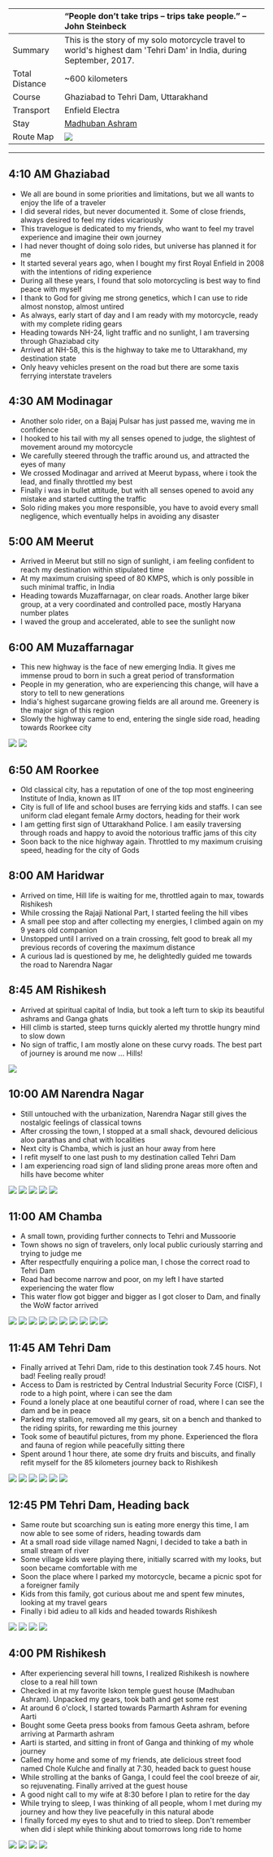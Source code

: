 | | “People don’t take trips – trips take people.” – John Steinbeck|
| :--- | :--- |
| Summary | This is the story of my solo motorcycle travel to world's highest dam 'Tehri Dam' in India, during September, 2017.|
| Total Distance | ~600 kilometers |
| Course | Ghaziabad to Tehri Dam, Uttarakhand |
| Transport | Enfield Electra |
| Stay | [Madhuban Ashram](http://www.madhubanashram.org)|
| Route Map |![](https://github.com/inbravo/travel/blob/master/september-2017/images/t/route-map.jpg)|

---

##  4:10 AM Ghaziabad
*	We all are bound in some priorities and limitations, but we all wants to enjoy the life of a traveler
*	I did several rides, but never documented it. Some of close friends, always desired to feel my rides vicariously
*	This travelogue is dedicated to my friends, who want to feel my travel experience and imagine their own journey
*	I had never thought of doing solo rides, but universe has planned it for me
*	It started several years ago, when I bought my first Royal Enfield in 2008 with the intentions of riding experience
*	During all these years, I found that solo motorcycling is best way to find peace with myself
*	I thank to God for giving me strong genetics, which I can use to ride almost nonstop, almost untired
*	As always, early start of day and I am ready with my motorcycle, ready with my complete riding gears
*	Heading towards NH-24, light traffic and no sunlight, I am traversing through Ghaziabad city
* 	Arrived at NH-58, this is the highway to take me to Uttarakhand, my destination state
*	Only heavy vehicles present on the road but there are some taxis ferrying interstate travelers

##  4:30 AM Modinagar
*	Another solo rider, on a Bajaj Pulsar has just passed me, waving me in confidence
*	I hooked to his tail with my all senses opened to judge, the slightest of movement around my motorcycle
* 	We carefully steered through the traffic around us, and attracted the eyes of many 
* 	We crossed Modinagar and arrived at Meerut bypass, where i took the lead, and finally throttled my best
*	Finally i was in bullet attitude, but with all senses opened to avoid any mistake and started cutting the traffic
*	Solo riding makes you more responsible, you have to avoid every small negligence, which eventually helps in avoiding any disaster

##  5:00 AM Meerut
*	Arrived in Meerut but still no sign of sunlight, i am feeling confident to reach my destination within stipulated time
*	At my maximum cruising speed of 80 KMPS, which is only possible in such minimal traffic, in India
*	Heading towards Muzaffarnagar, on clear roads. Another large biker group, at a very coordinated and controlled pace, mostly Haryana number plates
*	I waved the group and accelerated, able to see the sunlight now

##  6:00 AM Muzaffarnagar
*	This new highway is the face of new emerging India. It gives me immense proud to born in such a great period of transformation 
*	People in my generation, who are experiencing this change, will have a story to tell to new generations
*	India's highest sugarcane growing fields are all around me. Greenery is the major sign of this region
*	Slowly the highway came to end, entering the single side road, heading towards Roorkee city

![](https://github.com/inbravo/travel/blob/master/september-2017/images/t/IMG_20170909_061102.jpg)
![](https://github.com/inbravo/travel/blob/master/september-2017/images/t/IMG_20170909_061625.jpg)

##  6:50 AM Roorkee
*	Old classical city, has a reputation of one of the top most engineering Institute of India, known as IIT
*	City is full of life and school buses are ferrying kids and staffs. I can see uniform clad elegant female Army doctors, heading for their work
*	I am getting first sign of Uttarakhand Police. I am easily traversing through roads and happy to avoid the notorious traffic jams of this city
*	Soon back to the nice highway again. Throttled to my maximum cruising speed, heading for the city of Gods

##  8:00 AM Haridwar
*	Arrived on time, Hill life is waiting for me, throttled again to max, towards Rishikesh
*	While crossing the Rajaji National Part, I started feeling the hill vibes
*	A small pee stop and after collecting my energies, I climbed again on my 9 years old companion
*	Unstopped until I arrived on a train crossing, felt good to break all my previous records of covering the maximum distance
*	A curious lad is questioned by me, he delightedly guided me towards the road to Narendra Nagar

##  8:45 AM Rishikesh
*	Arrived at spiritual capital of India, but took a left turn to skip its beautiful ashrams and Ganga ghats
*	Hill climb is started, steep turns quickly alerted my throttle hungry mind to slow down
*	No sign of traffic, I am mostly alone on these curvy roads. The best part of journey is around me now ... Hills!

![](https://github.com/inbravo/travel/blob/master/september-2017/images/t/IMG_20170909_084635.jpg)

##  10:00 AM Narendra Nagar
*	Still untouched with the urbanization, Narendra Nagar still gives the nostalgic feelings of classical towns
*	After crossing the town, I stopped at a small shack, devoured delicious aloo parathas and chat with localities
*	Next city is Chamba, which is just an hour away from here
*	I refit myself to one last push to my destination called Tehri Dam
*	I am experiencing road sign of land sliding prone areas more often and hills have become whiter

![](https://github.com/inbravo/travel/blob/master/september-2017/images/t/IMG_20170909_095756.jpg)
![](https://github.com/inbravo/travel/blob/master/september-2017/images/t/IMG_20170909_095801.jpg)
![](https://github.com/inbravo/travel/blob/master/september-2017/images/t/IMG_20170909_095902.jpg)
![](https://github.com/inbravo/travel/blob/master/september-2017/images/t/IMG_20170909_095909.jpg)
![](https://github.com/inbravo/travel/blob/master/september-2017/images/t/IMG_20170909_095913.jpg)

##  11:00 AM Chamba
*	A small town, providing further connects to Tehri and Mussoorie 
*	Town shows no sign of travelers, only local public curiously starring and trying to judge me
*	After respectfully enquiring a police man, I chose the correct road to Tehri Dam
*	Road had become narrow and poor, on my left I have started experiencing the water flow
*	This water flow got bigger and bigger as I got closer to Dam, and finally the WoW factor arrived

![](https://github.com/inbravo/travel/blob/master/september-2017/images/t/IMG_20170909_103054.jpg)
![](https://github.com/inbravo/travel/blob/master/september-2017/images/t/IMG_20170909_103104.jpg)
![](https://github.com/inbravo/travel/blob/master/september-2017/images/t/IMG_20170909_105057.jpg)
![](https://github.com/inbravo/travel/blob/master/september-2017/images/t/IMG_20170909_105132.jpg)
![](https://github.com/inbravo/travel/blob/master/september-2017/images/t/IMG_20170909_133300.jpg)
![](https://github.com/inbravo/travel/blob/master/september-2017/images/t/IMG_20170909_133404.jpg)
![](https://github.com/inbravo/travel/blob/master/september-2017/images/t/IMG_20170909_134045.jpg)
![](https://github.com/inbravo/travel/blob/master/september-2017/images/t/IMG_20170909_135549.jpg)
![](https://github.com/inbravo/travel/blob/master/september-2017/images/t/IMG_20170909_135634.jpg)
![](https://github.com/inbravo/travel/blob/master/september-2017/images/t/IMG_20170909_135641.jpg)

##  11:45 AM Tehri Dam
*	Finally arrived at Tehri Dam, ride to this destination took 7.45 hours. Not bad! Feeling really proud!
*	Access to Dam is restricted by Central Industrial Security Force (CISF), I rode to a high point, where i can see the dam
*	Found a lonely place at one beautiful corner of road, where I can see the dam and be in peace
*	Parked my stallion, removed all my gears, sit on a bench and thanked to the riding spirits, for rewarding me this journey
*	Took some of beautiful pictures, from my phone. Experienced the flora and fauna of region while peacefully sitting there
*	Spent around 1 hour there, ate some dry fruits and biscuits, and finally refit myself for the 85 kilometers journey back to Rishikesh

![](https://github.com/inbravo/travel/blob/master/september-2017/images/t/IMG_20170909_114419.jpg)
![](https://github.com/inbravo/travel/blob/master/september-2017/images/t/IMG_20170909_114424.jpg)
![](https://github.com/inbravo/travel/blob/master/september-2017/images/t/IMG_20170909_114659.jpg)
![](https://github.com/inbravo/travel/blob/master/september-2017/images/t/IMG_20170909_115303.jpg)
![](https://github.com/inbravo/travel/blob/master/september-2017/images/t/IMG_20170909_120611.jpg)
![](https://github.com/inbravo/travel/blob/master/september-2017/images/t/IMG_20170909_114532.jpg)

##  12:45 PM Tehri Dam, Heading back
*	Same route but scoarching sun is eating more energy this time, I am now able to see some of riders, heading towards dam
*	At a small road side village named Nagni, I decided to take a bath in small stream of river
*	Some village kids were playing there, initially scarred with my looks, but soon became comfortable with me
*	Soon the place where I parked my motorcycle, became a picnic spot for a foreigner family
*	Kids from this family, got curious about me and spent few minutes, looking at my travel gears 
*	Finally i bid adieu to all kids and headed towards Rishikesh

![](https://github.com/inbravo/travel/blob/master/september-2017/images/t/IMG_20170909_145704.jpg)
![](https://github.com/inbravo/travel/blob/master/september-2017/images/t/IMG_20170909_145726.jpg)
![](https://github.com/inbravo/travel/blob/master/september-2017/images/t/IMG_20170909_145824.jpg)
![](https://github.com/inbravo/travel/blob/master/september-2017/images/t/IMG_20170909_145835.jpg)

##  4:00 PM Rishikesh
*	After experiencing several hill towns, I realized Rishikesh is nowhere close to a real hill town
*	Checked in at my favorite Iskon temple guest house (Madhuban Ashram). Unpacked my gears, took bath and get some rest
*	At around 6 o'clock, I started towards Parmarth Ashram for evening Aarti
*	Bought some Geeta press books from famous Geeta ashram, before arriving at Parmarth ashram
*	Aarti is started, and sitting in front of Ganga and thinking of my whole journey
*	Called my home and some of my friends, ate delicious street food named Chole Kulche and finally at 7:30, headed back to guest house
*	While strolling at the banks of Ganga, I could feel the cool breeze of air, so rejuvenating. Finally arrived at the guest house
*	A good night call to my wife at 8:30 before I plan to retire for the day
*	While trying to sleep, I was thinking of all people, whom I met during my journey and how they live peacefully in this natural abode
*	I finally forced my eyes to shut and to tried to sleep. Don't remember when did i slept while thinking about tomorrows long ride to home

![](https://github.com/inbravo/travel/blob/master/september-2017/images/t/IMG_20170909_182827.jpg)
![](https://github.com/inbravo/travel/blob/master/september-2017/images/t/IMG_20170909_193750.jpg)
![](https://github.com/inbravo/travel/blob/master/september-2017/images/t/IMG_20170909_195706.jpg)
![](https://github.com/inbravo/travel/blob/master/september-2017/images/t/IMG_20170910_110448.jpg)
